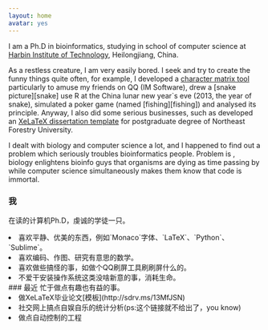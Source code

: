 ```yaml
---
layout: home
avatar: yes
---
```


I am a Ph.D in bioinformatics, studying in school of computer science at [Harbin Institute of Technology][hit], Heilongjiang, China.

As a restless creature, I am very easily bored. 
I seek and try to create the funny things quite often, for example, I developed a [character matrix tool][zifuzi] particularly to amuse my friends on QQ (IM Software), drew a [snake picture][snake] use R at the China lunar new year`s eve (2013, the year of snake), simulated a poker game (named [fishing][fishing]) and analysed its principle.
Anyway, I also did some serious businesses, such as developed an [XeLaTeX dissertation template][template] for postgraduate degree of Northeast Forestry University. 


I dealt with biology and computer science a lot, and I happened to find out a problem which seriously troubles bioinformatics people.
Problem is , biology enlightens bioinfo guys that organisms are dying as time passing by while computer science simultaneously makes them know that code is immortal.

[hit]: http://en.hit.edu.cn/
[zifuzi]: http://ishare.iask.sina.com.cn/f/15806610.html
[template]: http://sdrv.ms/13MfJSN

### 我
在读的计算机Ph.D，虔诚的学徒一只。
<li>喜欢平静、优美的东西，例如`Monaco`字体、`LaTeX`、`Python`、`Sublime`。</li>
<li>喜欢编码、作图、研究有意思的数学。</li>
<li>喜欢做些搞怪的事，如做个QQ刷屏工具刷刷屏什么的。</li> 
<li>不爱干安装操作系统这类没啥新意的事，消耗生命。</li>
### 最近
忙于做点有趣也有益的事。
<li>做XeLaTeX毕业论文[模板](http://sdrv.ms/13MfJSN)</li>
<li>社交网上搞点自娱自乐的统计分析(ps:这个链接就不给出了，you know)</li>
<li>做点自动控制的工程</li>

